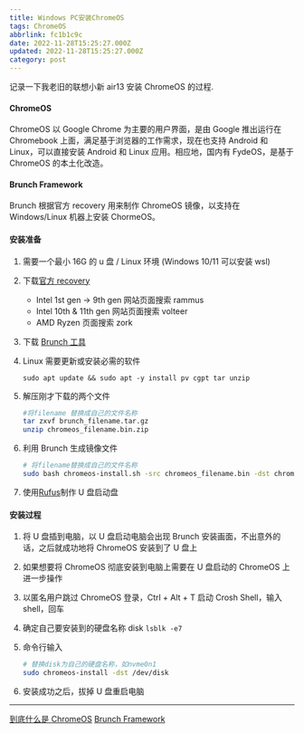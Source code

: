 ```yaml
---
title: Windows PC安装ChromeOS
tags: ChromeOS
abbrlink: fc1b1c9c
date: 2022-11-28T15:25:27.000Z
updated: 2022-11-28T15:25:27.000Z
category: post
---
```


记录一下我老旧的联想小新 air13 安装 ChromeOS 的过程.

#### ChromeOS

ChromeOS 以 Google Chrome 为主要的用户界面，是由 Google 推出运行在 Chromebook 上面，满足基于浏览器的工作需求，现在也支持 Android 和 Linux，可以直接安装 Android 和 Linux 应用。相应地，国内有 FydeOS，是基于 ChromeOS 的本土化改造。

<!-- more -->

#### Brunch Framework

Brunch 根据官方 recovery 用来制作 ChromeOS 镜像，以支持在 Windows/Linux 机器上安装 ChormeOS。

#### 安装准备

1.  需要一个最小 16G 的 u 盘 / Linux 环境 (Windows 10/11 可以安装 wsl)

2.  下载[官方 recovery](https://chromiumdash.appspot.com/serving-builds?deviceCategory=Chrome%20OS)

    - Intel 1st gen -> 9th gen 网站页面搜索 rammus
    - Intel 10th & 11th gen 网站页面搜索 volteer
    - AMD Ryzen 页面搜索 zork

3.  下载 [Brunch 工具](https://github.com/sebanc/brunch/releases/latest)

4.  Linux 需要更新或安装必需的软件

    `sudo apt update && sudo apt -y install pv cgpt tar unzip`

5.  解压刚才下载的两个文件

    ```bash
    #将filename 替换成自己的文件名称
    tar zxvf brunch_filename.tar.gz
    unzip chromeos_filename.bin.zip
    ```

6.  利用 Brunch 生成镜像文件

    ```bash
    # 将filename替换成自己的文件名称
    sudo bash chromeos-install.sh -src chromeos_filename.bin -dst chromeos.img
    ```

7.  使用[Rufus](https://rufus.ie/)制作 U 盘启动盘

#### 安装过程

1. 将 U 盘插到电脑，以 U 盘启动电脑会出现 Brunch 安装画面，不出意外的话，之后就成功地将 ChromeOS 安装到了 U 盘上

2. 如果想要将 ChromeOS 彻底安装到电脑上需要在 U 盘启动的 ChromeOS 上进一步操作

3. 以匿名用户跳过 ChromeOS 登录，Ctrl + Alt + T 启动 Crosh Shell，输入 shell，回车

4. 确定自己要安装到的硬盘名称 disk `lsblk -e7`

5. 命令行输入

   ```bash
   # 替换disk为自己的硬盘名称，如nvme0n1
   sudo chromeos-install -dst /dev/disk
   ```

6. 安装成功之后，拔掉 U 盘重启电脑

---

[到底什么是 ChromeOS](https://zhuanlan.zhihu.com/p/169828368)
[Brunch Framework](https://github.com/sebanc/brunch)
